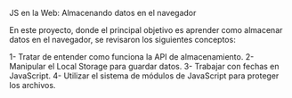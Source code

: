 JS en la Web: Almacenando datos en el navegador

En este proyecto, donde el principal objetivo es aprender como almacenar datos en el navegador, se revisaron los siguientes conceptos:

1- Tratar de entender como funciona la API de almacenamiento.
2- Manipular el Local Storage para guardar datos.
3- Trabajar con fechas en JavaScript.
4- Utilizar el sistema de módulos de JavaScript para proteger los archivos.